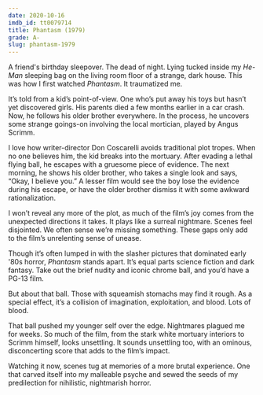 ```yaml
---
date: 2020-10-16
imdb_id: tt0079714
title: Phantasm (1979)
grade: A-
slug: phantasm-1979
---
```


A friend's birthday sleepover. The dead of night. Lying tucked inside my _He-Man_ sleeping bag on the living room floor of a strange, dark house. This was how I first watched _Phantasm_. It traumatized me.

<!-- end -->

It’s told from a kid’s point-of-view. One who’s put away his toys but hasn’t yet discovered girls. His parents died a few months earlier in a car crash. Now, he follows his older brother everywhere. In the process, he uncovers some strange goings-on involving the local mortician, played by Angus Scrimm.

I love how writer-director Don Coscarelli avoids traditional plot tropes. When no one believes him, the kid breaks into the mortuary. After evading a lethal flying ball, he escapes with a gruesome piece of evidence. The next morning, he shows his older brother, who takes a single look and says, “Okay, I believe you.” A lesser film would see the boy lose the evidence during his escape, or have the older brother dismiss it with some awkward rationalization.

I won’t reveal any more of the plot, as much of the film’s joy comes from the unexpected directions it takes. It plays like a surreal nightmare. Scenes feel disjointed. We often sense we’re missing something. These gaps only add to the film’s unrelenting sense of unease.

Though it’s often lumped in with the slasher pictures that dominated early '80s horror, _Phantasm_ stands apart. It’s equal parts science fiction and dark fantasy. Take out the brief nudity and iconic chrome ball, and you’d have a PG-13 film.

But about that ball. Those with squeamish stomachs may find it rough. As a special effect, it’s a collision of imagination, exploitation, and blood. Lots of blood.

That ball pushed my younger self over the edge. Nightmares plagued me for weeks. So much of the film, from the stark white mortuary interiors to Scrimm himself, looks unsettling. It sounds unsettling too, with an ominous, disconcerting score that adds to the film’s impact.

Watching it now, scenes tug at memories of a more brutal experience. One that carved itself into my malleable psyche and sewed the seeds of my predilection for nihilistic, nightmarish horror.